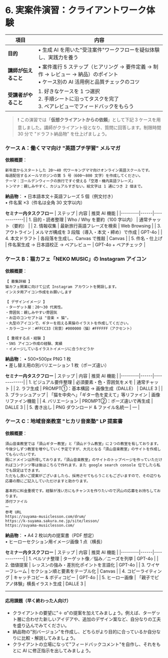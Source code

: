# 6. 実案件演習：クライアントワーク体験

| 項目                 | 内容                                                                                                                            |
| -------------------- | ------------------------------------------------------------------------------------------------------------------------------- |
| **目的**             | • 生成 AI を用いた"受注案件"ワークフローを疑似体験し、実践力を養う                                                              |
| **講師が伝えること** | • 案件進行 5 ステップ（ヒアリング → 要件定義 → 制作 → レビュー → 納品）のポイント<br>• ケース別の AI 活用例と品質チェックのコツ |
| **受講者がやること** | 1. 好きなケースを 1 つ選択<br>2. 手順シートに沿ってタスクを完了<br>3. ペアレビューでフィードバックをもらう                      |

> ❗️ この演習では「**仮想クライアントからの依頼**」として下記 3 ケースを用意しました。講師がクライアント役となり、質問に回答します。制限時間 30 分で "ドラフト納品物" を仕上げましょう。

### ケース A：働くママ向け "英語プチ学習" メルマガ

**依頼概要**：

```
新年度からスタートした 20〜40 代ワーキングママ向けオンライン英語スクールです。
毎週配信するメールマガジンの第 5 号（600〜800 文字）を作成してください。
テーマ：ゴールデンウィークの旅行ですぐ使える「空港・機内英語フレーズ」
トンマナ：親しみやすく、カジュアルすぎない。絵文字は 1 通につき 2 個まで。
```

**納品物**：
• 日本語本文＋英語フレーズ 5 個（例文付き）<br>• 件名案 ×3（件名は全角 30 文字以内）

**セミナー内タスクフロー**
| ステップ | 内容 | 推奨 AI 機能 |
|---------|------|-------------|
| 1. 目的・読者整理 | Who / Why を要約（100 字以内） | 通常チャット（要約） |
| 2. 情報収集 | 最新旅行英語フレーズを検索 | Web Browsing |
| 3. アウトライン | メルマガ構成を 3 段階（導入・本文・締め）で作成 | GPT-4o |
| 4. 本文ドラフト | 各段落を生成し、Canvas で推敲 | Canvas |
| 5. 件名・仕上げ | 件名案生成 → 日本語校正 → ペアレビュー | GPT-4o + ペアチェック |

### ケース B：猫カフェ「NEKO MUSIC」の Instagram アイコン

**依頼概要**：

```
【 募集詳細 】
猫カフェ開業に向けて公式 Instagram アカウントを開設します。
インスタ用アイコン作成をお願いします

【 デザインイメージ 】
・ターゲット層：20〜30 代男性。
・雰囲気：親しみやすい雰囲気
・お店のコンセプトは "音楽 × 猫"。
・丸型のアイコンで、ギターを抱える黒猫のイラストを作成してください。
・カラーコード：#FFCC33（背景）#000000（猫）#FFFFFF（アクセント）

【 重視する点・経験 】
・SNS アイコン作成の経験、実績
・イメージしているイラストイメージに合うかどうか
```

**納品物**：
• 500×500px PNG 1 枚<br>• 差し替え用の別バリエーション 1 枚（ポーズ違い）

**セミナー内タスクフロー**
| ステップ | 内容 | 推奨 AI 機能 |
|---------|------|-------------|
| 1. ビジュアル要件整理 | 必須要素・色・雰囲気をメモ | 通常チャット |
| 2. ラフ生成 | PROMPT①：基本構図 → 画像生成（DALLE） | DALLE 3 |
| 3. ブラッシュアップ | 「猫を中央へ」「ギター色を変えて」等リファイン | 画像リファイン機能 |
| 4. バリエーション | PROMPT②：ポーズ違いで再生成 | DALLE 3 |
| 5. 書き出し | PNG ダウンロード & ファイル名統一 | — |

### ケース C：地域音楽教室 "ヒカリ音楽塾" LP 提案書

**依頼概要**：

```
須山音楽教室では「須山ギター教室」と「須山ドラム教室」に２つの教室を有しております。
今後少しずつ教室を増やしていく予定ですが、大元となる「須山音楽教室」のサイトを作成してもらいたいです。
既にドメインは所得しております。「須山音楽教室」のサイトのトップページを作っていただければコンテンツ等は後はこちらで作れます。また google search console 位でしたら私でも設定はできます。
ただもし良いご提案がございましたら、採用させてもらうこともございますので、その辺りも応募の際にご記入していただけますと助かります。

基本的に料金重視です。経験が浅い方にもチャンスを作りたいので沢山の応募をお持ちしております。
添付ファイル
ー
参考 URL
https://suyama-musiclesson.com/drum/
https://k-suyama.sakura.ne.jp/site/lesson/
https://suyama-musiclesson.com/
```

**納品物**：
• A4 2 枚以内の提案書（PDF 想定）<br>• ヒーローセクション用イメージ画像 1 点（横長）

**セミナー内タスクフロー**
| ステップ | 内容 | 推奨 AI 機能 |
|---------|------|-------------|
| 1. ペルソナ整理 | ターゲット像／悩み／ニーズを列挙 | GPT-4o |
| 2. 価値提案 | レッスンの強み・差別化ポイントを言語化 | GPT-4o |
| 3. ワイヤーフレーム | セクション順と要素をテーブル化 | Canvas |
| 4. コピーライティング | キャッチコピー & ボディコピー | GPT-4o |
| 5. ヒーロー画像 | 「親子でピアノ体験」横長イラスト生成 | DALLE 3 |

---

#### 応用課題（早く終わった人向け）

-   クライアントの要望に"＋ α"の提案を加えてみましょう。例えば、ターゲット層に合わせた新しいアイデアや、追加のデザイン案など、自分なりの工夫を盛り込んでみてください。
-   納品物の"別バージョン"を作成し、どちらがより目的に合っているか自分なりに比較・解説してみましょう。
-   クライアントの立場になって"フィードバックコメント"を自作し、それをもとに AI に修正指示を出してみましょう。
